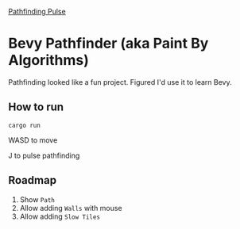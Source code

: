 [Pathfinding Pulse](https://github.com/user-attachments/assets/29ab2501-3498-4e22-be20-83119ef82d66)

# Bevy Pathfinder (aka Paint By Algorithms)

Pathfinding looked like a fun project. Figured I'd use it to learn Bevy.

## How to run
`cargo run`

WASD to move

J to pulse pathfinding

## Roadmap

1. Show `Path`
1. Allow adding `Walls` with mouse
1. Allow adding `Slow Tiles`

